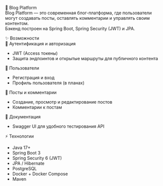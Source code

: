 📝 Blog Platform  
Blog Platform — это современная блог-платформа, где пользователи могут создавать посты, оставлять комментарии и управлять своим контентом.  
Бэкенд построен на Spring Boot, Spring Security (JWT) и JPA.

✨ Возможности  
🔐 Аутентификация и авторизация  
- JWT (Access токены)  
- Защита эндпоинтов и открытые маршруты для публичного контента  

👤 Пользователи  
- Регистрация и вход  
- Профиль пользователя (в планах)  

📝 Посты и комментарии  
- Создание, просмотр и редактирование постов  
- Комментарии к постам  

📖 Документация  
- Swagger UI для удобного тестирования API  

⚡ Технологии  
- Java 17+  
- Spring Boot 3  
- Spring Security 6 (JWT)  
- JPA / Hibernate  
- PostgreSQL  
- Docker + Docker Compose  
- Maven  
